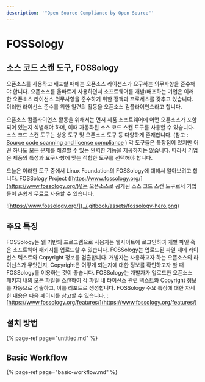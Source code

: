 ```yaml
---
description: '"Open Source Compliance by Open Source"'
---
```


# FOSSology

## 소스 코드 스캔 도구, FOSSology

오픈소스를 사용하고 배포할 때에는 오픈소스 라이선스가 요구하는 의무사항을 준수해야 합니다. 오픈소스를 올바르게 사용하면서 소프트웨어를 개발/배포하는 기업은 이러한 오픈소스 라이선스 의무사항을 준수하기 위한 정책과 프로세스를 갖추고 있습니다. 이러한 라이선스 준수를 위한 일련의 활동을 오픈소스 컴플라이언스라고 합니다. 

오픈소스 컴플라이언스 활동을 위해서는 먼저 제품 소프트웨어에 어떤 오픈소스가 포함되어 있는지 식별해야 하며, 이때 자동화된 소스 코드 스캔 도구를 사용할 수 있습니다. 소스 코드 스캔 도구는 상용 도구 및 오픈소스 도구 등 다양하게 존재합니다. \(참고 : [Source code scanning and license compliance](https://www.linuxfoundation.org/resources/open-source-guides/tools-managing-open-source-programs/#4) \) 각 도구들은 특장점이 있지만 어떤 하나도 모든 문제를 해결할 수 있는 완벽한 기능을 제공하지는 않습니다. 따라서 기업은 제품의 특성과 요구사항에 맞는 적합한 도구를 선택해야 합니다. 

오늘은 이러한 도구 중에서 Linux Foundation의 FOSSology에 대해서 알아보려고 합니다. FOSSology Project \([https://www.fossology.org/](https://www.fossology.org/)\)는 오픈소스로 공개된 소스 코드 스캔 도구로서 기업들이 손쉽게 무료로 사용할 수 있습니다. 

![https://www.fossology.org/](../.gitbook/assets/fossology-hero.png)

## 주요 특징

FOSSology는 웹 기반의 프로그램으로 사용자는 웹사이트에 로그인하여 개별 파일 혹은 소프트웨어 패키지를 업로드할 수 있습니다. FOSSology는 업로드된 파일 내에 라이선스 텍스트와 Copyright 정보를 검출합니다. 개발자는 사용하고자 하는 오픈소스의 라이선스가 무엇인지, Copyright은 어떻게 되는지에 대한 정보를 확인하고자 할 때 FOSSology를 이용하는 것이 좋습니다. FOSSology는 개발자가 업로드한 오픈소스 패키지 내의 모든 파일을 스캔하여 각 파일 내 라이선스 관련 텍스트와 Copyright 정보를 자동으로 검출하고, 이를 리포트로 생성합니다. FOSSology 주요 특징에 대한 자세한 내용은 다음 페이지를 참고할 수 있습니다. : [https://www.fossology.org/features/](https://www.fossology.org/features/)

## 설치 방법

{% page-ref page="untitled.md" %}

## Basic Workflow

{% page-ref page="basic-workflow.md" %}

